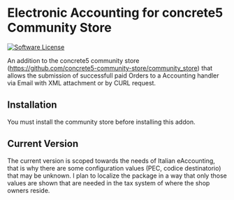 # Electronic Accounting for concrete5 Community Store

[![Software License](https://img.shields.io/badge/license-MIT-brightgreen.svg?style=flat-square)](LICENSE)

An addition to the concrete5 community store (https://github.com/concrete5-community-store/community_store) that allows the submission of successfull paid Orders to a Accounting handler via Email with XML attachment or by CURL request.

## Installation
You must install the community store before installing this addon.

## Current Version
The current version is scoped towards the needs of Italian eAccounting, that is why there are some configuration values (PEC, codice destinatorio) that may be unknown. I plan to localize the package in a way that only those values are shown that are needed in the tax system of where the shop owners reside.
